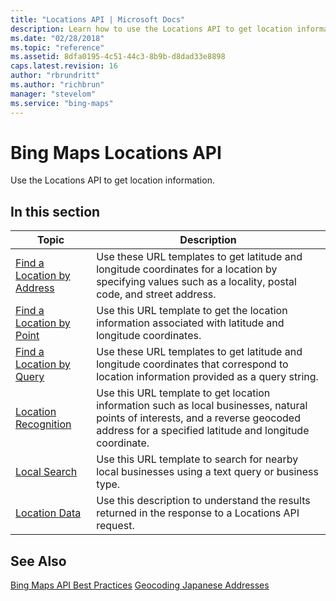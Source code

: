 ```yaml
---
title: "Locations API | Microsoft Docs"
description: Learn how to use the Locations API to get location information for Bing Maps.
ms.date: "02/28/2018"
ms.topic: "reference"
ms.assetid: 8dfa0195-4c51-44c3-8b9b-d8dad33e8898
caps.latest.revision: 16
author: "rbrundritt"
ms.author: "richbrun"
manager: "stevelom"
ms.service: "bing-maps"
---
```

# Bing Maps Locations API

Use the Locations API to get location information.  
  
## In this section  
  
|Topic|Description|
|-|-|  
|[Find a Location by Address](find-a-location-by-address.md)|Use these URL templates to get latitude and longitude coordinates for a location by specifying values such as a locality, postal code, and street address.|  
|[Find a Location by Point](find-a-location-by-point.md)|Use this URL template to get the location information associated with latitude and longitude coordinates.|  
|[Find a Location by Query](find-a-location-by-query.md)|Use these URL templates to get latitude and longitude coordinates that correspond to location information provided as a query string.|
|[Location Recognition](location-recognition.md)|Use this URL template to get location information such as local businesses, natural points of interests, and a reverse geocoded address for a specified latitude and longitude coordinate.|
|[Local Search](local-search.md)| Use this URL template to search for nearby local businesses using a text query or business type.|
|[Location Data](location-data.md)|Use this description to understand the results returned in the response to a Locations API request.|  
  
## See Also

[Bing Maps API Best Practices](../../getting-started/bing-maps-api-best-practices.md)
[Geocoding Japanese Addresses](../../articles/geocoding-japanese-addresses.md)